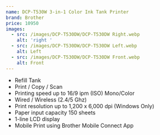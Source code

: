 ```yaml
---
name: DCP-T530W 3-in-1 Color Ink Tank Printer
brand: Brother
price: 10950
images:
  - src: /images/DCP-T530DW/DCP-T530DW Right.webp
    alt: 'right '
  - src: /images/DCP-T530DW/DCP-T530DW Left.webp
    alt: Left
  - src: /images/DCP-T530DW/DCP-T530DW Front.webp
    alt: Front
---
```


* Refill Tank
* Print / Copy / Scan
* Printing speed up to 16/9 ipm (ISO) Mono/Color
* Wired / Wireless (2.4/5 Ghz)
* Print resolution up to 1,200 x 6,000 dpi (Windows Only)
* Paper input capacity 150 sheets
* 1-line LCD display
* Mobile Print using Brother Mobile Connect App
